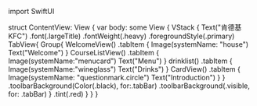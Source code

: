 import SwiftUI

struct ContentView: View {
    var body: some View {
        VStack {
            Text("肯德基KFC")
                .font(.largeTitle)
                .fontWeight(.heavy)
                .foregroundStyle(.primary)
            TabView{
                Group{
                    WelcomeView()
                        .tabItem { 
                            Image(systemName: "house")
                            Text("Welcome")
                        }
                    CourseListView()
                        .tabItem { 
                            Image(systemName:"menucard")
                            Text("Menu")
                        }
                    drinklist()
                        .tabItem { 
                            Image(systemName:"wineglass")
                            Text("Drinks")
                        }
                    CardView()
                        .tabItem { 
                            Image(systemName: "questionmark.circle")
                            Text("Introduction")
                        }
                }
                .toolbarBackground(Color(.black), for:.tabBar)
                .toolbarBackground(.visible, for: .tabBar)
            }
            .tint(.red)
        }
    }
}


